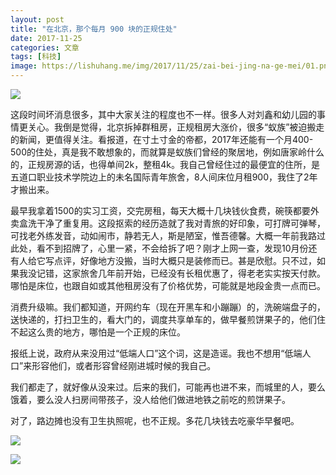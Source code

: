 ```yaml
---
layout: post
title: "在北京，那个每月 900 块的正规住处"
date: 2017-11-25
categories: 文章
tags: [科技]
image: https://lishuhang.me/img/2017/11/25/zai-bei-jing-na-ge-mei/01.png
---
```


![](http://mmbiz.qpic.cn/mmbiz_png/AdRKyBVLoHK91sK9QRIrmLfHVr7IxDjPaWkZZvtRdq6ibRxSbk1zkkpZelyrhEtq6YZIKTp1UQa9KJ6kZGj3Y8w/0?wx_fmt=png)

这段时间坏消息很多，其中大家关注的程度也不一样。很多人对刘鑫和幼儿园的事情更关心。我倒是觉得，北京拆掉群租房，正规租房大涨价，很多“蚁族”被迫搬走的新闻，更值得关注。看报道，在寸土寸金的帝都，2017年还能有一个月400-500的住处，真是我不敢想象的，而就算是蚁族们曾经的聚居地，例如唐家岭什么的，正规房源的话，也得单间2k，整租4k。我自己曾经住过的最便宜的住所，是五道口职业技术学院边上的未名国际青年旅舍，8人间床位月租900，我住了2年才搬出来。

最早我拿着1500的实习工资，交完房租，每天大概十几块钱伙食费，碗筷都要外卖盒洗干净了重复用。这段抠索的经历造就了我对青旅的好印象，可打牌可弹琴，可找老外练发音，动如闹市，静若无人，斯是陋室，惟吾德馨。大概一年前我路过此处，看不到招牌了，心里一紧，不会给拆了吧？刚才上网一查，发现10月份还有人给它写点评，好像地方没搬，当时大概只是装修而已。甚是欣慰。只不过，如果我没记错，这家旅舍几年前开始，已经没有长租优惠了，得老老实实按天付款。哪怕是床位，也跟自如或其他租房没有了价格优势，可能就是地段金贵一点而已。

消费升级嘛。我们都知道，开网约车（现在开黑车和小蹦蹦）的，洗碗端盘子的，送快递的，打扫卫生的，看大门的，调度共享单车的，做早餐煎饼果子的，他们住不起这么贵的地方，哪怕是一个正规的床位。

报纸上说，政府从来没用过“低端人口”这个词，这是造谣。我也不想用“低端人口”来形容他们，或者形容曾经刚进城时候的我自己。

我们都走了，就好像从没来过。后来的我们，可能再也进不来，而城里的人，要么饿着，要么没人扫房间带孩子，没人给他们做进地铁之前吃的煎饼果子。

对了，路边摊也没有卫生执照呢，也不正规。多花几块钱去吃豪华早餐吧。

![](https://lishuhang.me/img/2017/11/25/zai-bei-jing-na-ge-mei/01.png)

![](https://lishuhang.me/img/2017/11/25/zai-bei-jing-na-ge-mei/02.png)